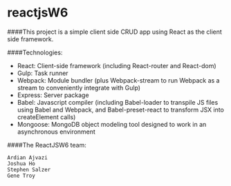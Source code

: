 # reactjsW6

####This project is a simple client side CRUD app using React as the client side framework. 

####Technologies:

  - React: Client-side framework (including React-router and React-dom)
  - Gulp: Task runner
  - Webpack: Module bundler (plus Webpack-stream to run Webpack as a stream to conveniently integrate with Gulp)
  - Express: Server package  
  - Babel: Javascript compiler (including Babel-loader to transpile JS files using Babel and Webpack, and Babel-preset-react to transform JSX into createElement calls)
  - Mongoose: MongoDB object modeling tool designed to work in an asynchronous environment


####The ReactJSW6 team:

    Ardian Ajvazi
    Joshua Ho
    Stephen Salzer
    Gene Troy
